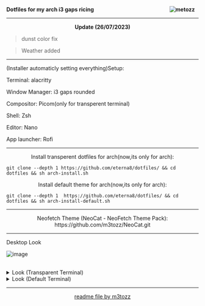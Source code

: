 <b><img src="https://hits.sh/github.com/eterna8/dotfiles.git.svg?label=views&color=fe7d37" alt="metozz" hspace="10"
 align="right" /> Dotfiles for my arch i3 gaps ricing</b>
 
--------------------------------------------------------------------------


<p align="center"> <b>Update (26/07/2023)</b></p>

>dunst color fix

>Weather added

--------------------------------------------------------------------------
(Installer automaticly setting everything)Setup:

Terminal: alacritty

Window Manager: i3 gaps rounded

Compositor: Picom(only for transperent terminal)

Shell: Zsh

Editor: Nano

App launcher: Rofi

--------------------------------------------------------------------------

<p align="center">Install transperent dotfiles for arch(now,its only for arch):</p>

```
git clone --depth 1 https://github.com/eterna8/dotfiles/ && cd dotfiles && sh arch-install.sh
```

<p align="center">Install default theme for arch(now,its only for arch):</p>

```
git clone --depth 1  https://github.com/eterna8/dotfiles/ && cd dotfiles && sh arch-install-default.sh
```

--------------------------------------------------------------------------
<p align="center">Neofetch Theme (NeoCat - NeoFetch Theme Pack): https://github.com/m3tozz/NeoCat.git</p>

--------------------------------------------------------------------------
Desktop Look<br>

![image](https://github.com/eterna8/dotfiles/assets/139211439/abdfeed3-7cbb-4a76-92db-b41a4f5ccfbf)



<br/>
<details>
<summary> Look (Transparent Terminal) </summary>

 ![image](https://github.com/eterna8/dotfiles/assets/139211439/2ef10feb-8943-4963-8dfb-1b216e7e4353)

</details>

<details>
<summary> Look (Default Terminal) </summary> 

 ![image](https://github.com/eterna8/dotfiles/assets/139211439/6e2e0138-4e9d-4249-a608-adc17abb2c9e)

</details>

--------------------------------------------------------------------------
<p align="center"><a href="https://github.com/m3tozz">readme file by m3tozz</a>
